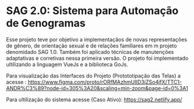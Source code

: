 # SAG 2.0: Sistema para Automação de Genogramas

Esse projeto teve por objetivo a implementaçãos de novas representações de gênero, de orientação sexual e de relações familiares em m projeto denomidado SAG 1.0.
Também foi aplicado técnicas de manutenções adaptativas e corretivas nessa primeira versão. O projeto foi implementado ultilizando a linguagem VueJs e a biblioteca
GoJs.

Para visualização das Interfaces do Projeto (Protototipação das Telas) a acesse : https://www.figma.com/proto/rORfMAzhmUIID3jZSo4jfX/TTC1-ANDR%C3%89?node-id=305%3A20&scaling=min-zoom&page-id=0%3A1

Para ultilização do sistema acesse (Caso Ativo): https://sag2.netlify.app/
